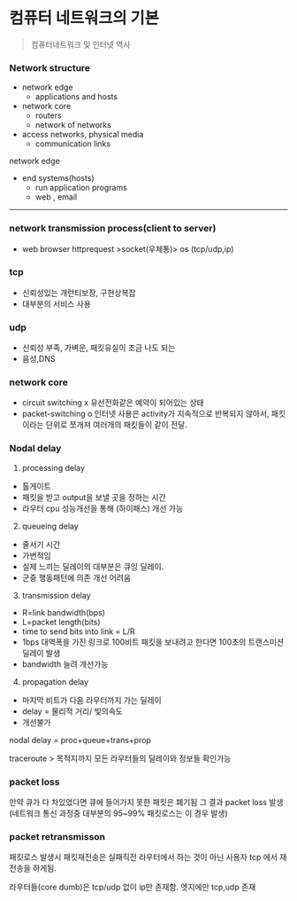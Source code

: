 # 컴퓨터 네트워크의 기본
> 컴퓨터네트워크 및 인터넷 역사

### Network structure
- network edge 
	- applications and hosts
- network core
	- routers
	- network of networks
- access networks, physical media
	-  communication links

network edge
- end systems(hosts)
	- run application programs
	- web , email
---
### network transmission process(client to server)
- web browser httprequest >socket(우체통)> os (tcp/udp,ip) 

### tcp
- 신뢰성있는 개런티보장, 구현상복잡
- 대부분의 서비스 사용
### udp
- 신뢰성 부족, 가벼운, 패킷유실이 조금 나도 되는
- 음성,DNS


### network core 
- circuit switching x
	유선전화같은 예약이 되어있는 상태 
- packet-switching o
	인터넷 사용은 activity가 지속적으로 반복되지 않아서, 패킷이라는 단위로 쪼개져 여러개의 패킷들이 같이 전달.

### Nodal delay 
1. processing delay
- 톨게이트 
- 패킷을 받고 output을 보낼 곳을 정하는 시간
- 라우터 cpu 성능개선을 통해 (하이패스) 개선 가능
2. queueing delay
- 줄서기 시간
- 가변적임
- 실제 느끼는 딜레이의 대부분은 큐잉 딜레이.
- 군중 행동패턴에 의존 개선 어려움
3. transmission delay
- R=link bandwidth(bps)
- L=packet length(bits)
- time to send bits into link = L/R
- 1bps 대역폭을 가진 링크로 100비트 패킷을 보내려고 한다면 100초의 트랜스미션 딜레이 발생
- bandwidth 늘려 개선가능
4. propagation delay
- 마지막 비트가 다음 라우터까지 가는 딜레이
- delay = 물리적 거리/ 빛의속도
- 개선불가

nodal delay = proc+queue+trans+prop



traceroute > 목적지까지 모든 라우터들의 딜레이와 정보들 확인가능

### packet loss
만약 큐가 다 차있었다면 큐에 들어가지 못한 패킷은 폐기됨 그 결과 packet loss 발생 (네트워크 통신 과정중 대부분의 95~99% 패킷로스는 이 경우 발생)

### packet retransmisson
패킷로스 발생시 패킷재전송은 실패직전 라우터에서 하는 것이 아닌 사용자 tcp 에서 재전송을 하게됨.


라우터들(core dumb)은 tcp/udp 없이 ip만 존재함. 엣지에만 tcp,udp 존재
